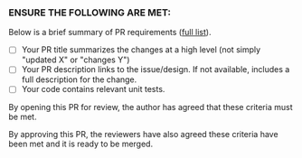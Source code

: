 ### ENSURE THE FOLLOWING ARE MET:
Below is a brief summary of PR requirements ([full list][checklist]).

- [ ] Your PR title summarizes the changes at a high level (not simply "updated X" or "changes Y")
- [ ] Your PR description links to the issue/design. If not available, includes a full description for the change.
- [ ] Your code contains relevant unit tests.

By opening this PR for review, the author has agreed that these criteria must be met.

By approving this PR, the reviewers have also agreed these criteria have been met and it is ready to be merged.

[checklist]: https://github.ibm.com/alchemy-containers/armada-ironsides/wiki/PR-submission-and-Code-Review-Checklist
